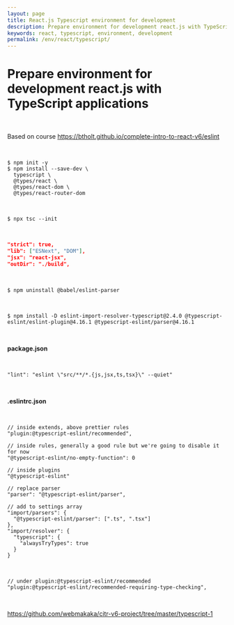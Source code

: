 ```yaml
---
layout: page
title: React.js Typescript environment for development
description: Prepare environment for development react.js with TypeScript applications
keywords: react, typescript, environment, development
permalink: /env/react/typescript/
---
```


# Prepare environment for development react.js with TypeScript applications

<br/>

Based on course https://btholt.github.io/complete-intro-to-react-v6/eslint

<!--
  [UI Dev] React with TypeScript and
-->

<br/>

```
$ npm init -y
$ npm install --save-dev \
  typescript \
  @types/react \
  @types/react-dom \
  @types/react-router-dom
```

<br/>

```
$ npx tsc --init
```

<br/>

```json
"strict": true,
"lib": ["ESNext", "DOM"],
"jsx": "react-jsx",
"outDir": "./build",
```

<!--

<br/>

**tsconfig.dev.json**

```json
{
  "extends": "./tsconfig.json,
  "compilerOptions": {
    "jsx": "react-jsxdev"
  }
}
```

-->

<br/>

```
$ npm uninstall @babel/eslint-parser
```

<br/>

```
$ npm install -D eslint-import-resolver-typescript@2.4.0 @typescript-eslint/eslint-plugin@4.16.1 @typescript-eslint/parser@4.16.1
```

<br/>

**package.json**

<br/>

```
"lint": "eslint \"src/**/*.{js,jsx,ts,tsx}\" --quiet"
```

<br/>

**.eslintrc.json**

<br/>

```
// inside extends, above prettier rules
"plugin:@typescript-eslint/recommended",

// inside rules, generally a good rule but we're going to disable it for now
"@typescript-eslint/no-empty-function": 0

// inside plugins
"@typescript-eslint"

// replace parser
"parser": "@typescript-eslint/parser",

// add to settings array
"import/parsers": {
  "@typescript-eslint/parser": [".ts", ".tsx"]
},
"import/resolver": {
  "typescript": {
    "alwaysTryTypes": true
  }
}
```

<br/>

```
// under plugin:@typescript-eslint/recommended
"plugin:@typescript-eslint/recommended-requiring-type-checking",
```

<br/>

https://github.com/webmakaka/citr-v6-project/tree/master/typescript-1
